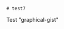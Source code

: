                                                                                                                                                                                                                                                            # test7
Test "graphical-gist"